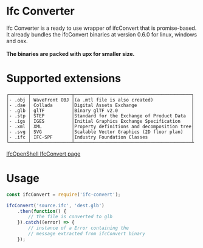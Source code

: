 # Ifc Converter

Ifc Converter is a ready to use wrapper of ifcConvert that is promise-based.<br/>
It already bundles the ifcConvert binaries at version 0.6.0 for linux, windows and osx.
<br/><br/>
<b>The binaries are packed with upx for smaller size.</b>

# Supported extensions
```
┌───────┬───────────────┬───────────────────────────────────────────┐
│- .obj │ WaveFront OBJ │(a .mtl file is also created)              │
│- .dae │ Collada       │Digital Assets Exchange                    │
│- .glb │ glTF          │Binary glTF v2.0                           │
│- .stp │ STEP          │Standard for the Exchange of Product Data  │
│- .igs │ IGES          │Initial Graphics Exchange Specification    │
│- .xml │ XML           │Property definitions and decomposition tree│
│- .svg │ SVG           │Scalable Vector Graphics (2D floor plan)   │
│- .ifc │ IFC-SPF       │Industry Foundation Classes                │
└───────┴───────────────┴───────────────────────────────────────────┴
```

[IfcOpenShell IfcConvert page](http://ifcopenshell.org/ifcconvert)

# Usage

```javascript
const ifcConvert = require('ifc-convert');

ifcConvert('source.ifc', 'dest.glb')
    .then(function() {
        // the file is converted to glb
    }).catch((error) => {
        // instance of a Error containing the 
        // message extracted from ifcConvert binary
    });
```